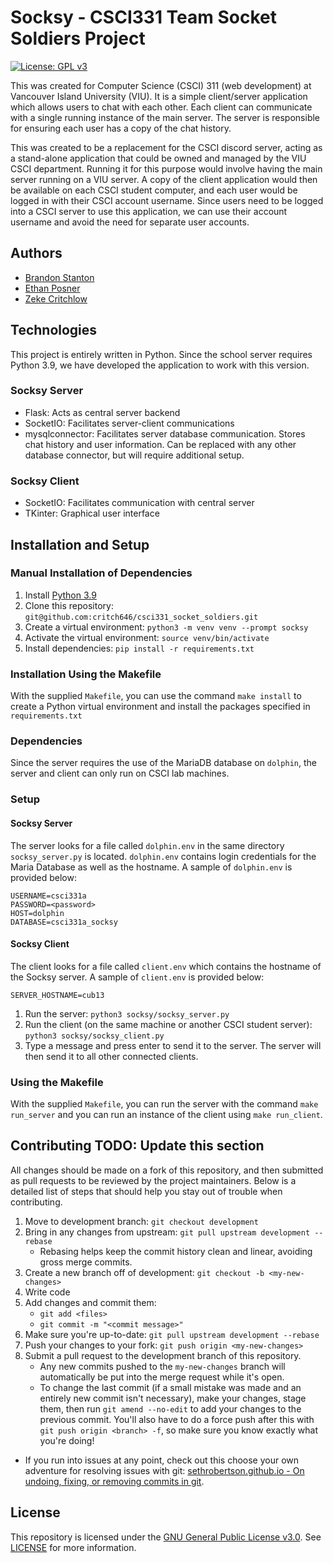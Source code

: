 # Socksy - CSCI331 Team Socket Soldiers Project

[![License: GPL v3](https://img.shields.io/badge/License-GPLv3-blue.svg)](https://www.gnu.org/licenses/gpl-3.0)

This was created for Computer Science (CSCI) 311 (web development) at Vancouver 
Island University (VIU). It is a simple client/server application which allows 
users to chat with each other. Each client can communicate with a single running 
instance of the main server. The server is responsible for ensuring each user 
has a copy of the chat history.

This was created to be a replacement for the CSCI discord server, acting as a 
stand-alone application that could be owned and managed by the VIU CSCI 
department. Running it for this purpose would involve having the main server 
running on a VIU server. A copy of the client application would then be 
available on each CSCI student computer, and each user would be logged in 
with their CSCI account username. Since users need to be logged into a CSCI 
server to use this application, we can use their account username and avoid the 
need for separate user accounts.


## Authors
- [Brandon Stanton](https://github.com/brandonstanton-cs)
- [Ethan Posner](https://github.com/enprogames)
- [Zeke Critchlow](https://github.com/critch646)


## Technologies
This project is entirely written in Python. Since the school server requires 
Python 3.9, we have developed the application to work with this version.


### Socksy Server
- Flask: Acts as central server backend
- SocketIO: Facilitates server-client communications
- mysqlconnector: Facilitates server database communication. Stores chat history and user information. Can be replaced with any other database connector, but will require additional setup.


### Socksy Client
- SocketIO: Facilitates communication with central server
- TKinter: Graphical user interface


## Installation and Setup
### Manual Installation of Dependencies
1. Install [Python 3.9](https://www.python.org/downloads/)
2. Clone this repository: `git@github.com:critch646/csci331_socket_soldiers.git`
3. Create a virtual environment: `python3 -m venv venv --prompt socksy`
4. Activate the virtual environment: `source venv/bin/activate`
5. Install dependencies: `pip install -r requirements.txt`

### Installation Using the Makefile
With the supplied `Makefile`, you can use the command `make install` to create a
Python virtual environment and install the packages specified in 
`requirements.txt`

### Dependencies
Since the server requires the use of the MariaDB database on `dolphin`, the server
and client can only run on CSCI lab machines.

### Setup
#### Socksy Server
The server looks for a file called `dolphin.env` in the same directory
`socksy_server.py` is located. `dolphin.env` contains login credentials
for the Maria Database as well as the hostname. A sample of `dolphin.env` is
provided below:
```
USERNAME=csci331a
PASSWORD=<password>
HOST=dolphin
DATABASE=csci331a_socksy
```


#### Socksy Client
The client looks for a file called `client.env` which contains the hostname
of the Socksy server. A sample of `client.env` is provided below:
```
SERVER_HOSTNAME=cub13
```

1. Run the server: `python3 socksy/socksy_server.py`
2. Run the client (on the same machine or another CSCI student server): `python3 socksy/socksy_client.py`
3. Type a message and press enter to send it to the server. The server will then send it to all other connected clients.


### Using the Makefile
With the supplied `Makefile`, you can run the server with the command 
`make run_server` and you can run an instance of the client using 
`make run_client`.


## Contributing TODO: Update this section

All changes should be made on a fork of this repository, and then submitted as pull requests to be reviewed by the project maintainers. Below is a detailed list of steps that should help you stay out of trouble when contributing.

1. Move to development branch: `git checkout development`
2. Bring in any changes from upstream: `git pull upstream development --rebase`
    - Rebasing helps keep the commit history clean and linear, avoiding gross merge commits.
3. Create a new branch off of development: `git checkout -b <my-new-changes>`
4. Write code
5. Add changes and commit them:
    - `git add <files>`
    - `git commit -m "<commit message>"`
6. Make sure you're up-to-date: `git pull upstream development --rebase`
7. Push your changes to your fork: `git push origin <my-new-changes>`
8. Submit a pull request to the development branch of this repository.
    - Any new commits pushed to the `my-new-changes` branch will automatically be put into the merge request while it's open.
    - To change the last commit (if a small mistake was made and an entirely new commit isn't necessary), make your changes, stage them, then run `git amend --no-edit` to add your changes to the previous commit. You'll also have to do a force push after this with `git push origin <branch> -f`, so make sure you know exactly what you're doing!

- If you run into issues at any point, check out this choose your own adventure for resolving issues with git: [sethrobertson.github.io - On undoing, fixing, or removing commits in git](https://sethrobertson.github.io/GitFixUm/fixup.html).


## License
This repository is licensed under the [GNU General Public License v3.0](https://www.gnu.org/licenses/gpl-3.0.en.html). See [LICENSE](LICENSE) for more information.

